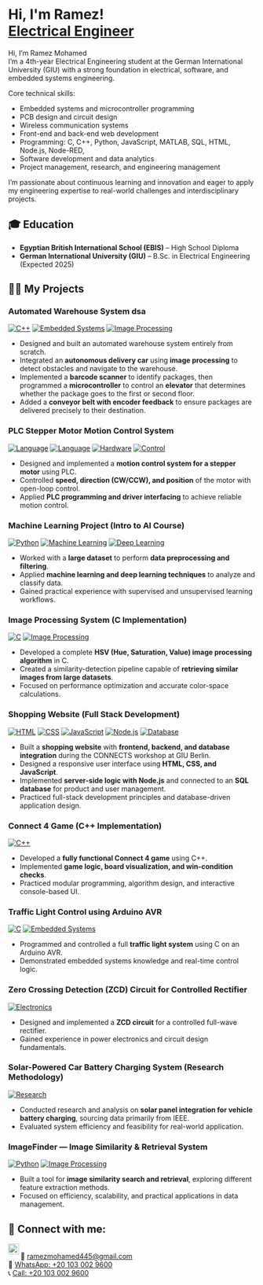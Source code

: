<h1>Hi, I'm Ramez! <br/><a href="https://github.com/joshmadakor1">Electrical Engineer</a></h1>

Hi, I’m Ramez Mohamed  
I’m a 4th-year Electrical Engineering student at the German International University (GIU) with a strong foundation in electrical, software, and embedded systems engineering.

Core technical skills:

- Embedded systems and microcontroller programming
- PCB design and circuit design  
- Wireless communication systems  
- Front-end and back-end web development  
- Programming: C, C++, Python, JavaScript, MATLAB, SQL, HTML, Node.js, Node-RED, 
- Software development and data analytics  
- Project management, research, and engineering management  

I’m passionate about continuous learning and innovation and eager to apply my engineering expertise to real-world challenges and interdisciplinary projects.

<h2>🎓 Education</h2>

- **Egyptian British International School (EBIS)** – High School Diploma  
- **German International University (GIU)** – B.Sc. in Electrical Engineering (Expected 2025)  

<h2>👨‍💻 My Projects</h2>

### Automated Warehouse System  dsa
[![C++](https://img.shields.io/badge/Language-C++-00599C?logo=c%2B%2B&logoColor=white)](https://isocpp.org/) 
[![Embedded Systems](https://img.shields.io/badge/Embedded-Systems-green)]() 
[![Image Processing](https://img.shields.io/badge/Image-Processing-blue)]()
- Designed and built an automated warehouse system entirely from scratch.  
- Integrated an **autonomous delivery car** using **image processing** to detect obstacles and navigate to the warehouse.  
- Implemented a **barcode scanner** to identify packages, then programmed a **microcontroller** to control an **elevator** that determines whether the package goes to the first or second floor.  
- Added a **conveyor belt with encoder feedback** to ensure packages are delivered precisely to their destination.

### PLC Stepper Motor Motion Control System  
[![Language](https://img.shields.io/badge/Language-Ladder%20Logic-orange)]() [![Language](https://img.shields.io/badge/Language-FBD-yellow)]()   [![Hardware](https://img.shields.io/badge/Hardware-PLC-green)]()  [![Control](https://img.shields.io/badge/Motion-Control-blue)]()  

- Designed and implemented a **motion control system for a stepper motor** using PLC.  
- Controlled **speed, direction (CW/CCW), and position** of the motor with open-loop control.  
- Applied **PLC programming and driver interfacing** to achieve reliable motion control.  


### Machine Learning Project (Intro to AI Course)  
[![Python](https://img.shields.io/badge/Language-Python-3776AB?logo=python&logoColor=white)](https://www.python.org/) 
[![Machine Learning](https://img.shields.io/badge/Machine-Learning-orange)]()
[![Deep Learning](https://img.shields.io/badge/Deep-Learning-red)]()
- Worked with a **large dataset** to perform **data preprocessing and filtering**.  
- Applied **machine learning and deep learning techniques** to analyze and classify data.  
- Gained practical experience with supervised and unsupervised learning workflows.  

### Image Processing System (C Implementation)  
[![C](https://img.shields.io/badge/Language-C-A8B9CC?logo=c&logoColor=white)](https://en.wikipedia.org/wiki/C_(programming_language)) 
[![Image Processing](https://img.shields.io/badge/Image-Processing-blue)]()
- Developed a complete **HSV (Hue, Saturation, Value) image processing algorithm** in C.  
- Created a similarity-detection pipeline capable of **retrieving similar images from large datasets**.  
- Focused on performance optimization and accurate color-space calculations.  

### Shopping Website (Full Stack Development)  
[![HTML](https://img.shields.io/badge/Frontend-HTML-orange)]() 
[![CSS](https://img.shields.io/badge/Frontend-CSS-blue)]() 
[![JavaScript](https://img.shields.io/badge/Frontend-JS-yellow)]() 
[![Node.js](https://img.shields.io/badge/Backend-Node.js-green)]() 
[![Database](https://img.shields.io/badge/Database-SQL-lightgrey)]()
- Built a **shopping website** with **frontend, backend, and database integration** during the CONNECTS workshop at GIU Berlin.  
- Designed a responsive user interface using **HTML, CSS, and JavaScript**.  
- Implemented **server-side logic with Node.js** and connected to an **SQL database** for product and user management.  
- Practiced full-stack development principles and database-driven application design.  

### Connect 4 Game (C++ Implementation)  
[![C++](https://img.shields.io/badge/Language-C++-00599C?logo=c%2B%2B&logoColor=white)](https://isocpp.org/)
- Developed a **fully functional Connect 4 game** using C++.  
- Implemented **game logic, board visualization, and win-condition checks**.  
- Practiced modular programming, algorithm design, and interactive console-based UI.  

### Traffic Light Control using Arduino AVR  
[![C](https://img.shields.io/badge/Language-C-A8B9CC?logo=c&logoColor=white)](https://en.wikipedia.org/wiki/C_(programming_language)) 
[![Embedded Systems](https://img.shields.io/badge/Embedded-Systems-green)]()
- Programmed and controlled a full **traffic light system** using C on an Arduino AVR.  
- Demonstrated embedded systems knowledge and real-time control logic.  

### Zero Crossing Detection (ZCD) Circuit for Controlled Rectifier  
[![Electronics](https://img.shields.io/badge/Power-Electronics-yellow)]()
- Designed and implemented a **ZCD circuit** for a controlled full-wave rectifier.  
- Gained experience in power electronics and circuit design fundamentals.  

### Solar-Powered Car Battery Charging System (Research Methodology)  
[![Research](https://img.shields.io/badge/Research-Solar%20Energy-brightgreen)]()
- Conducted research and analysis on **solar panel integration for vehicle battery charging**, sourcing data primarily from IEEE.  
- Evaluated system efficiency and feasibility for real-world application.  

### ImageFinder — Image Similarity & Retrieval System  
[![Python](https://img.shields.io/badge/Language-Python-3776AB?logo=python&logoColor=white)](https://www.python.org/) 
[![Image Processing](https://img.shields.io/badge/Image-Processing-blue)]()
- Built a tool for **image similarity search and retrieval**, exploring different feature extraction methods.  
- Focused on efficiency, scalability, and practical applications in data management.




<h2> 🤳 Connect with me:</h2>

[<img align="left" alt="LinkedIn" width="22px" src="https://cdn.jsdelivr.net/npm/simple-icons@v3/icons/linkedin.svg" />][linkedin]  
📧 [ramezmohamed445@gmail.com](mailto:ramezmohamed445@gmail.com)  
💬 [WhatsApp: +20 103 002 9600](https://wa.me/201030029600)  
📞 [Call: +20 103 002 9600](tel:+201030029600)  

[linkedin]: https://www.linkedin.com/in/r-mohamed-


<!--
**joshmadakor1/joshmadakor1** is a ✨ _special_ ✨ repository because its `README.md` (this file) appears on your GitHub profile.

Here are some ideas to get you started:

- 🔭 I’m currently working on ...
- 🌱 I’m currently learning ...
- 👯 I’m looking to collaborate on ...
- 🤔 I’m looking for help with ...
- 💬 Ask me about ...
- 📫 How to reach me: ...
- 😄 Pronouns: ...
- ⚡ Fun fact: ...
-->
